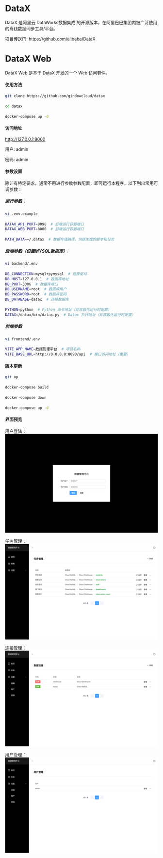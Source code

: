 # DataX

DataX 是阿里云 DataWorks数据集成 的开源版本，在阿里巴巴集团内被广泛使用的离线数据同步工具/平台。

项目传送门: https://github.com/alibaba/DataX

# DataX Web

DataX Web 是基于 DataX 开发的一个 Web 访问套件。



#### 使用方法

```bash
git clone https://github.com/gindowcloud/datax

cd datax

docker-compose up -d
```



#### 访问地址

http://127.0.0.1:8000

用户: admin

密码: admin



#### 参数设置

除非有特定要求，通常不用进行参数参数配置，即可运行本程序。以下列出常用可调参数：

##### 运行参数：
```bash
vi .env.example

DATAX_API_PORT=8090  # 后端运行容器端口
DATAX_WEB_PORT=8000  # 前端运行容器端口

PATH_DATA=~/.datax  # 数据存储路径，包括生成的脚本和日志
```

##### 后端参数（设置MYSQL数据库）：
```bash
vi backend/.env

DB_CONNECTION=mysql+pymysql  # 连接驱动
DB_HOST=127.0.0.1  # 数据库地址
DB_PORT=3306  # 数据库端口
DB_USERNAME=root  # 数据库用户 
DB_PASSWORD=root  # 数据库密码
DB_DATABASE=datax  # 连接数据库

PYTHON=python  # Python 命令地址（非容器化运行时配置）
DATAX=/datax/bin/datax.py  # Datax 执行地址（非容器化运行时配置）
```

##### 前端参数
```bash
vi frontend/.env

VITE_APP_NAME=数据管理平台  # 项目名称
VITE_BASE_URL=http://0.0.0.0:8090/api  # 接口访问地址（重要）
```

#### 版本更新
```bash
git up

docker-compose build

docker-compose down

docker-compose up -d
```

#### 界面预览

用户登陆：
<img src="https://github.com/gindowcloud/assets/raw/master/datax/1.png" style="zoom: 50%;" />

任务管理：
<img src="https://github.com/gindowcloud/assets/raw/master/datax/2.png" style="zoom:50%;" />

连接管理：
<img src="https://github.com/gindowcloud/assets/raw/master/datax/3.png" style="zoom:50%;" />

用户管理：
<img src="https://github.com/gindowcloud/assets/raw/master/datax/4.png" style="zoom:50%;" />
